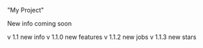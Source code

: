 "My Project"
 
New info coming soon

v 1.1 new info
v 1.1.0 new features
v 1.1.2 new jobs
v 1.1.3 new stars